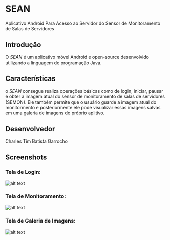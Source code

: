 SEAN
====
Aplicativo Android Para Acesso ao Servidor do Sensor de Monitoramento de Salas de Servidores

## Introdução #
O _SEAN_ é um aplicativo móvel Android e open-source desenvolvido utilizando a linguagem de programação Java.

## Características #
o _SEAN_ consegue realiza operações básicas como de login, iniciar, pausar e obter a imagem atual do sensor de monitoramento de salas de servidores (SEMON). Ele também permite que o usuário guarde a imagem atual do monitormento e posteriormente ele pode visualizar essas imagens salvas em uma galeria de imagens do próprio aplitivo.

## Desenvolvedor #
Charles Tim Batista Garrocho

## Screenshots #
### Tela de Login:

![alt text](https://raw.github.com/CharlesGarrocho/SEAN/master/samples/tela_login.png "Tela de Login")

### Tela de Monitoramento:

![alt text](https://raw.github.com/CharlesGarrocho/SEAN/master/samples/tela_monitoramento.png "Tela de Monitoramento")

### Tela de Galeria de Imagens:

![alt text](https://raw.github.com/CharlesGarrocho/SEAN/master/samples/tela_galeria.png "Tela de Galeria de Imagens")